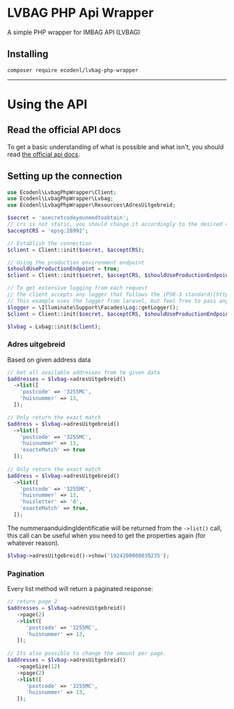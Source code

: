 # LVBAG PHP Api Wrapper

A simple PHP wrapper for IMBAG API (LVBAG)

## Installing

```
composer require ecodenl/lvbag-php-wrapper
```

***

# Using the API

## Read the official API docs

To get a basic understanding of what is possible and what isn't, you should
read [the official api docs](https://lvbag.github.io/BAG-API/Technische%20specificatie/#/Adres%20uitgebreid).

## Setting up the connection

```php
use Ecodenl\LvbagPhpWrapper\Client;
use Ecodenl\LvbagPhpWrapper\Lvbag;
use Ecodenl\LvbagPhpWrapper\Resources\AdresUitgebreid;

$secret = 'asecretcodeyouneedtoobtain';
// crs is not static, you should change it accordingly to the desired call.
$acceptCRS = 'epsg:28992';

// Establish the connection
$client = Client::init($secret, $acceptCRS);

// Using the production environment endpoint
$shouldUseProductionEndpoint = true;
$client = Client::init($secret, $acceptCRS, $shouldUseProductionEndpoint);

// To get extensive logging from each request
// the client accepts any logger that follows the (PSR-3 standard)[https://github.com/php-fig/log]
// This example uses the logger from laravel, but feel free to pass any logger that implements the \Psr\Log\LoggerInterface
$logger = \Illuminate\Support\Facades\Log::getLogger();
$client = Client::init($secret, $acceptCRS, $shouldUseProductionEndpoint, $logger);

$lvbag = Lvbag::init($client);


```

### Adres uitgebreid

Based on given address data

```php
// Get all available addresses from te given data
$addresses = $lvbag->adresUitgebreid()
  ->list([
    'postcode' => '3255MC',
    'huisnummer' => 13,
  ]);

// Only return the exact match 
$address = $lvbag->adresUitgebreid()
  ->list([
    'postcode' => '3255MC',
    'huisnummer' => 13,
    'exacteMatch' => true
  ]);
  
// Only return the exact match 
$address = $lvbag->adresUitgebreid()
  ->list([
    'postcode' => '3255MC',
    'huisnummer' => 13,
    'huisletter' => 'd',
    'exacteMatch' => true,
  ]);
```

The nummeraanduidingIdentificatie will be returned from the `->list()` call, this call can be useful when you need to
get the properties again (for whatever reason).

```php
$lvbag->adresUitgebreid()->show('1924200000030235');
```

### Pagination
Every list method will return a paginated response:

```php
// return page 2
$addresses = $lvbag->adresUitgebreid()
   ->page(2)
   ->list([
      'postcode' => '3255MC',
      'huisnummer' => 13,
   ]);
   
// Its also possible to change the amount per page.
$addresses = $lvbag->adresUitgebreid()
   ->pageSize(12)
   ->page(2)
   ->list([
      'postcode' => '3255MC',
      'huisnummer' => 13,
   ]);
```

